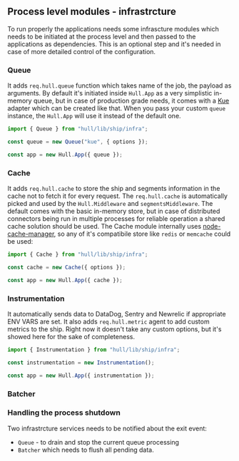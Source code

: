 ## Process level modules - infrastrcture

To run properly the applications needs some infrascture modules which needs to be initiated at the process level and then passed to the applications as dependencies. This is an optional step and it's needed in case of more detailed control of the configuration.

### Queue
It adds `req.hull.queue` function which takes name of the job, the payload as arguments. By default it's initiated inside `Hull.App` as a very simplistic in-memory queue, but in case of production grade needs, it comes with a [Kue](https://github.com/Automattic/kue) adapter which can be created like that.
When you pass your custom `queue` instance, the `Hull.App` will use it instead of the default one.

```js
import { Queue } from "hull/lib/ship/infra";

const queue = new Queue("kue", { options });

const app = new Hull.App({ queue });
```

### Cache
It adds `req.hull.cache` to store the ship and segments information in the cache not to
fetch it for every request. The `req.hull.cache` is automatically picked and used by the `Hull.Middleware`
and `segmentsMiddleware`. The default comes with the basic in-memory store, but in case of distributed connectors being run in multiple processes for reliable operation a shared cache solution should be used.
The Cache module internally uses [node-cache-manager](https://github.com/BryanDonovan/node-cache-manager), so any of it's compatibile store like `redis` or `memcache` could be used:

```js
import { Cache } from "hull/lib/ship/infra";

const cache = new Cache({ options });

const app = new Hull.App({ cache });
```

### Instrumentation
It automatically sends data to DataDog, Sentry and Newrelic if appropriate ENV VARS are set.
It also adds `req.hull.metric` agent to add custom metrics to the ship. Right now it doesn't take any custom options, but it's showed here for the sake of completeness.

```js
import { Instrumentation } from "hull/lib/ship/infra";

const instrumentation = new Instrumentation();

const app = new Hull.App({ instrumentation });
```

### Batcher


### Handling the process shutdown
Two infrastrcture services needs to be notified about the exit event:

- `Queue` - to drain and stop the current queue processing
- `Batcher` which needs to flush all pending data.



